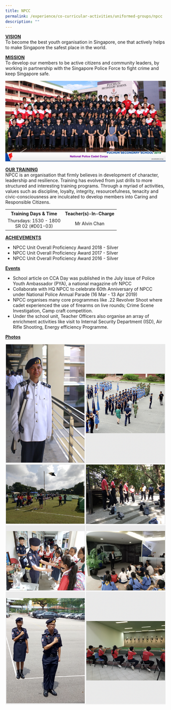 ```yaml
---
title: NPCC
permalink: /experience/co-curricular-activities/uniformed-groups/npcc
description: ""
---
```

<p><strong><u>VISION<br /></u></strong>To become the best youth organisation in Singapore, one that actively helps to make Singapore the safest place in the world.</p>
<p><strong><u>MISSION<br /></u></strong>To develop our members to be active citizens and community leaders, by working in partnership with the Singapore Police Force to fight crime and keep Singapore safe.</p>
<img src="/images/npcc1.jpeg">
<p><strong><u>OUR TRAINING<br /></u></strong>NPCC is an organisation that firmly believes in development of character, leadership and resilience. Training has evolved from just drills to more structured and interesting training programs. Through a myriad of activities, values such as discipline, loyalty, integrity, resourcefulness, tenacity and civic-consciousness are inculcated to develop members into Caring and Responsible Citizens.</p>
<table>
<tbody>
<tr>
<th style="text-align: center;">Training Days &amp; Time</th>
<th style="text-align: center;">Teacher(s)-In-Charge</th>
</tr>
<tr>
<td style="text-align: center;">
<div>Thursdays: 1530 - 1800</div>
<div>SR 02 (#D01-03)</div>
</td>
<td style="text-align: center;">
<div>Mr Alvin Chan</div>
</td>
</tr>
</tbody>
</table>
<p><strong><u>ACHIEVEMENTS</u></strong></p>
<ul>
<li>NPCC Unit Overall Proficiency Award 2018 - Silver</li>
<li>NPCC Unit Overall Proficiency Award 2017 - Silver</li>
<li>NPCC Unit Overall Proficiency Award 2016 - Silver</li>
</ul>
<p><strong><u>Events</u></strong></p>
<ul>
<li>School article on CCA Day was published in the July issue of Police Youth Ambassador (PYA), a national magazine ofr NPCC</li>
<li>Collaborate with HQ NPCC to celebrate 60th Anniversary of NPCC under National Police Annual Parade (16 Mar - 13 Apr 2019)</li>
<li>NPCC organises many core programmes like .22 Revolver Shoot where cadet experienced the use of firearms on live rounds; Crime Scene Investigation, Camp craft competition.</li>
<li>Under the school unit, Teacher Officers also organise an array of enrichment activities like visit to Internal Security Department (ISD), Air Rifle Shooting, Energy efficiency Programme.</li>
</ul>
<p><strong><u>Photos</u></strong></p>
<img src="/images/npcc2.png">
<img src="/images/npcc3.png">